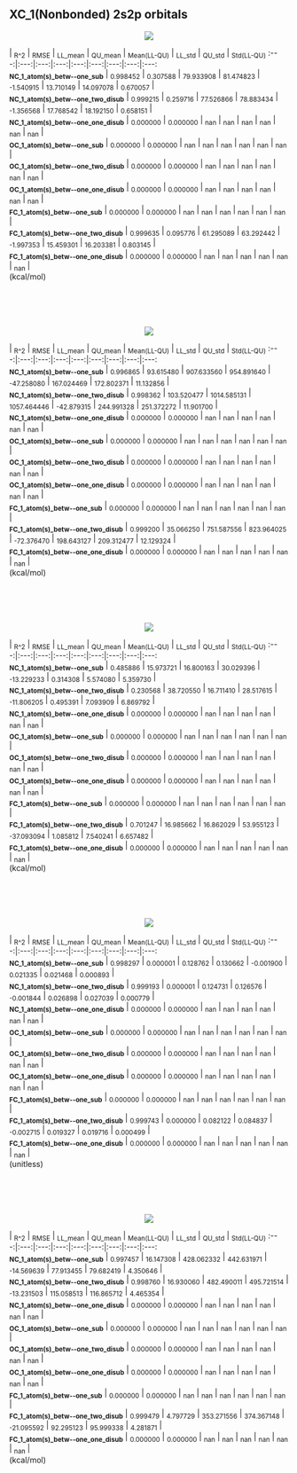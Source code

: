 ## XC_1(Nonbonded) 2s2p orbitals

<p align="center"><img src=/Data/normPlots/Nonbonded/XC_1/plots/XC_1_K.png /></p>

  | <sub>R^2</sub> | <sub>RMSE</sub> | <sub>LL_mean</sub> | <sub>QU_mean</sub> | <sub>Mean(LL-QU)</sub> | <sub>LL_std</sub> | <sub>QU_std</sub> | <sub>Std(LL-QU)</sub>
:---:|:---:|:---:|:---:|:---:|:---:|:---:|:---:|:---:  
<b><sub>NC_1_atom(s)_betw--one_sub</sub></b> | <sub>0.998452</sub> | <sub>0.307588</sub> | <sub>79.933908</sub> | <sub>81.474823</sub> | <sub>-1.540915</sub> | <sub>13.710149</sub> | <sub>14.097078</sub> | <sub>0.670057</sub> |   
<b><sub>NC_1_atom(s)_betw--one_two_disub</sub></b> | <sub>0.999215</sub> | <sub>0.259716</sub> | <sub>77.526866</sub> | <sub>78.883434</sub> | <sub>-1.356568</sub> | <sub>17.768542</sub> | <sub>18.192150</sub> | <sub>0.658151</sub> |   
<b><sub>NC_1_atom(s)_betw--one_one_disub</sub></b> | <sub>0.000000</sub> | <sub>0.000000</sub> | <sub>nan</sub> | <sub>nan</sub> | <sub>nan</sub> | <sub>nan</sub> | <sub>nan</sub> | <sub>nan</sub> |   
<b><sub>OC_1_atom(s)_betw--one_sub</sub></b> | <sub>0.000000</sub> | <sub>0.000000</sub> | <sub>nan</sub> | <sub>nan</sub> | <sub>nan</sub> | <sub>nan</sub> | <sub>nan</sub> | <sub>nan</sub> |   
<b><sub>OC_1_atom(s)_betw--one_two_disub</sub></b> | <sub>0.000000</sub> | <sub>0.000000</sub> | <sub>nan</sub> | <sub>nan</sub> | <sub>nan</sub> | <sub>nan</sub> | <sub>nan</sub> | <sub>nan</sub> |   
<b><sub>OC_1_atom(s)_betw--one_one_disub</sub></b> | <sub>0.000000</sub> | <sub>0.000000</sub> | <sub>nan</sub> | <sub>nan</sub> | <sub>nan</sub> | <sub>nan</sub> | <sub>nan</sub> | <sub>nan</sub> |   
<b><sub>FC_1_atom(s)_betw--one_sub</sub></b> | <sub>0.000000</sub> | <sub>0.000000</sub> | <sub>nan</sub> | <sub>nan</sub> | <sub>nan</sub> | <sub>nan</sub> | <sub>nan</sub> | <sub>nan</sub> |   
<b><sub>FC_1_atom(s)_betw--one_two_disub</sub></b> | <sub>0.999635</sub> | <sub>0.095776</sub> | <sub>61.295089</sub> | <sub>63.292442</sub> | <sub>-1.997353</sub> | <sub>15.459301</sub> | <sub>16.203381</sub> | <sub>0.803145</sub> |   
<b><sub>FC_1_atom(s)_betw--one_one_disub</sub></b> | <sub>0.000000</sub> | <sub>0.000000</sub> | <sub>nan</sub> | <sub>nan</sub> | <sub>nan</sub> | <sub>nan</sub> | <sub>nan</sub> | <sub>nan</sub> |   
(kcal/mol)<br><br><br><br><br>


<p align="center"><img src=/Data/normPlots/Nonbonded/XC_1/plots/XC_1_H1nuc.png /></p>

  | <sub>R^2</sub> | <sub>RMSE</sub> | <sub>LL_mean</sub> | <sub>QU_mean</sub> | <sub>Mean(LL-QU)</sub> | <sub>LL_std</sub> | <sub>QU_std</sub> | <sub>Std(LL-QU)</sub>
:---:|:---:|:---:|:---:|:---:|:---:|:---:|:---:|:---:  
<b><sub>NC_1_atom(s)_betw--one_sub</sub></b> | <sub>0.996865</sub> | <sub>93.615480</sub> | <sub>907.633560</sub> | <sub>954.891640</sub> | <sub>-47.258080</sub> | <sub>167.024469</sub> | <sub>172.802371</sub> | <sub>11.132856</sub> |   
<b><sub>NC_1_atom(s)_betw--one_two_disub</sub></b> | <sub>0.998362</sub> | <sub>103.520477</sub> | <sub>1014.585131</sub> | <sub>1057.464446</sub> | <sub>-42.879315</sub> | <sub>244.991328</sub> | <sub>251.372272</sub> | <sub>11.901700</sub> |   
<b><sub>NC_1_atom(s)_betw--one_one_disub</sub></b> | <sub>0.000000</sub> | <sub>0.000000</sub> | <sub>nan</sub> | <sub>nan</sub> | <sub>nan</sub> | <sub>nan</sub> | <sub>nan</sub> | <sub>nan</sub> |   
<b><sub>OC_1_atom(s)_betw--one_sub</sub></b> | <sub>0.000000</sub> | <sub>0.000000</sub> | <sub>nan</sub> | <sub>nan</sub> | <sub>nan</sub> | <sub>nan</sub> | <sub>nan</sub> | <sub>nan</sub> |   
<b><sub>OC_1_atom(s)_betw--one_two_disub</sub></b> | <sub>0.000000</sub> | <sub>0.000000</sub> | <sub>nan</sub> | <sub>nan</sub> | <sub>nan</sub> | <sub>nan</sub> | <sub>nan</sub> | <sub>nan</sub> |   
<b><sub>OC_1_atom(s)_betw--one_one_disub</sub></b> | <sub>0.000000</sub> | <sub>0.000000</sub> | <sub>nan</sub> | <sub>nan</sub> | <sub>nan</sub> | <sub>nan</sub> | <sub>nan</sub> | <sub>nan</sub> |   
<b><sub>FC_1_atom(s)_betw--one_sub</sub></b> | <sub>0.000000</sub> | <sub>0.000000</sub> | <sub>nan</sub> | <sub>nan</sub> | <sub>nan</sub> | <sub>nan</sub> | <sub>nan</sub> | <sub>nan</sub> |   
<b><sub>FC_1_atom(s)_betw--one_two_disub</sub></b> | <sub>0.999200</sub> | <sub>35.066250</sub> | <sub>751.587556</sub> | <sub>823.964025</sub> | <sub>-72.376470</sub> | <sub>198.643127</sub> | <sub>209.312477</sub> | <sub>12.129324</sub> |   
<b><sub>FC_1_atom(s)_betw--one_one_disub</sub></b> | <sub>0.000000</sub> | <sub>0.000000</sub> | <sub>nan</sub> | <sub>nan</sub> | <sub>nan</sub> | <sub>nan</sub> | <sub>nan</sub> | <sub>nan</sub> |   
(kcal/mol)<br><br><br><br><br>


<p align="center"><img src=/Data/normPlots/Nonbonded/XC_1/plots/XC_1_KE.png /></p>

  | <sub>R^2</sub> | <sub>RMSE</sub> | <sub>LL_mean</sub> | <sub>QU_mean</sub> | <sub>Mean(LL-QU)</sub> | <sub>LL_std</sub> | <sub>QU_std</sub> | <sub>Std(LL-QU)</sub>
:---:|:---:|:---:|:---:|:---:|:---:|:---:|:---:|:---:  
<b><sub>NC_1_atom(s)_betw--one_sub</sub></b> | <sub>0.485886</sub> | <sub>15.973721</sub> | <sub>16.800163</sub> | <sub>30.029396</sub> | <sub>-13.229233</sub> | <sub>0.314308</sub> | <sub>5.574080</sub> | <sub>5.359730</sub> |   
<b><sub>NC_1_atom(s)_betw--one_two_disub</sub></b> | <sub>0.230568</sub> | <sub>38.720550</sub> | <sub>16.711410</sub> | <sub>28.517615</sub> | <sub>-11.806205</sub> | <sub>0.495391</sub> | <sub>7.093909</sub> | <sub>6.869792</sub> |   
<b><sub>NC_1_atom(s)_betw--one_one_disub</sub></b> | <sub>0.000000</sub> | <sub>0.000000</sub> | <sub>nan</sub> | <sub>nan</sub> | <sub>nan</sub> | <sub>nan</sub> | <sub>nan</sub> | <sub>nan</sub> |   
<b><sub>OC_1_atom(s)_betw--one_sub</sub></b> | <sub>0.000000</sub> | <sub>0.000000</sub> | <sub>nan</sub> | <sub>nan</sub> | <sub>nan</sub> | <sub>nan</sub> | <sub>nan</sub> | <sub>nan</sub> |   
<b><sub>OC_1_atom(s)_betw--one_two_disub</sub></b> | <sub>0.000000</sub> | <sub>0.000000</sub> | <sub>nan</sub> | <sub>nan</sub> | <sub>nan</sub> | <sub>nan</sub> | <sub>nan</sub> | <sub>nan</sub> |   
<b><sub>OC_1_atom(s)_betw--one_one_disub</sub></b> | <sub>0.000000</sub> | <sub>0.000000</sub> | <sub>nan</sub> | <sub>nan</sub> | <sub>nan</sub> | <sub>nan</sub> | <sub>nan</sub> | <sub>nan</sub> |   
<b><sub>FC_1_atom(s)_betw--one_sub</sub></b> | <sub>0.000000</sub> | <sub>0.000000</sub> | <sub>nan</sub> | <sub>nan</sub> | <sub>nan</sub> | <sub>nan</sub> | <sub>nan</sub> | <sub>nan</sub> |   
<b><sub>FC_1_atom(s)_betw--one_two_disub</sub></b> | <sub>0.701247</sub> | <sub>16.985662</sub> | <sub>16.862029</sub> | <sub>53.955123</sub> | <sub>-37.093094</sub> | <sub>1.085812</sub> | <sub>7.540241</sub> | <sub>6.657482</sub> |   
<b><sub>FC_1_atom(s)_betw--one_one_disub</sub></b> | <sub>0.000000</sub> | <sub>0.000000</sub> | <sub>nan</sub> | <sub>nan</sub> | <sub>nan</sub> | <sub>nan</sub> | <sub>nan</sub> | <sub>nan</sub> |   
(kcal/mol)<br><br><br><br><br>


<p align="center"><img src=/Data/normPlots/Nonbonded/XC_1/plots/XC_1_S.png /></p>

  | <sub>R^2</sub> | <sub>RMSE</sub> | <sub>LL_mean</sub> | <sub>QU_mean</sub> | <sub>Mean(LL-QU)</sub> | <sub>LL_std</sub> | <sub>QU_std</sub> | <sub>Std(LL-QU)</sub>
:---:|:---:|:---:|:---:|:---:|:---:|:---:|:---:|:---:  
<b><sub>NC_1_atom(s)_betw--one_sub</sub></b> | <sub>0.998297</sub> | <sub>0.000001</sub> | <sub>0.128762</sub> | <sub>0.130662</sub> | <sub>-0.001900</sub> | <sub>0.021335</sub> | <sub>0.021468</sub> | <sub>0.000893</sub> |   
<b><sub>NC_1_atom(s)_betw--one_two_disub</sub></b> | <sub>0.999193</sub> | <sub>0.000001</sub> | <sub>0.124731</sub> | <sub>0.126576</sub> | <sub>-0.001844</sub> | <sub>0.026898</sub> | <sub>0.027039</sub> | <sub>0.000779</sub> |   
<b><sub>NC_1_atom(s)_betw--one_one_disub</sub></b> | <sub>0.000000</sub> | <sub>0.000000</sub> | <sub>nan</sub> | <sub>nan</sub> | <sub>nan</sub> | <sub>nan</sub> | <sub>nan</sub> | <sub>nan</sub> |   
<b><sub>OC_1_atom(s)_betw--one_sub</sub></b> | <sub>0.000000</sub> | <sub>0.000000</sub> | <sub>nan</sub> | <sub>nan</sub> | <sub>nan</sub> | <sub>nan</sub> | <sub>nan</sub> | <sub>nan</sub> |   
<b><sub>OC_1_atom(s)_betw--one_two_disub</sub></b> | <sub>0.000000</sub> | <sub>0.000000</sub> | <sub>nan</sub> | <sub>nan</sub> | <sub>nan</sub> | <sub>nan</sub> | <sub>nan</sub> | <sub>nan</sub> |   
<b><sub>OC_1_atom(s)_betw--one_one_disub</sub></b> | <sub>0.000000</sub> | <sub>0.000000</sub> | <sub>nan</sub> | <sub>nan</sub> | <sub>nan</sub> | <sub>nan</sub> | <sub>nan</sub> | <sub>nan</sub> |   
<b><sub>FC_1_atom(s)_betw--one_sub</sub></b> | <sub>0.000000</sub> | <sub>0.000000</sub> | <sub>nan</sub> | <sub>nan</sub> | <sub>nan</sub> | <sub>nan</sub> | <sub>nan</sub> | <sub>nan</sub> |   
<b><sub>FC_1_atom(s)_betw--one_two_disub</sub></b> | <sub>0.999743</sub> | <sub>0.000000</sub> | <sub>0.082122</sub> | <sub>0.084837</sub> | <sub>-0.002715</sub> | <sub>0.019327</sub> | <sub>0.019716</sub> | <sub>0.000499</sub> |   
<b><sub>FC_1_atom(s)_betw--one_one_disub</sub></b> | <sub>0.000000</sub> | <sub>0.000000</sub> | <sub>nan</sub> | <sub>nan</sub> | <sub>nan</sub> | <sub>nan</sub> | <sub>nan</sub> | <sub>nan</sub> |   
(unitless)<br><br><br><br><br>


<p align="center"><img src=/Data/normPlots/Nonbonded/XC_1/plots/XC_1_J.png /></p>

  | <sub>R^2</sub> | <sub>RMSE</sub> | <sub>LL_mean</sub> | <sub>QU_mean</sub> | <sub>Mean(LL-QU)</sub> | <sub>LL_std</sub> | <sub>QU_std</sub> | <sub>Std(LL-QU)</sub>
:---:|:---:|:---:|:---:|:---:|:---:|:---:|:---:|:---:  
<b><sub>NC_1_atom(s)_betw--one_sub</sub></b> | <sub>0.997457</sub> | <sub>16.147308</sub> | <sub>428.062332</sub> | <sub>442.631971</sub> | <sub>-14.569639</sub> | <sub>77.913455</sub> | <sub>79.682419</sub> | <sub>4.350646</sub> |   
<b><sub>NC_1_atom(s)_betw--one_two_disub</sub></b> | <sub>0.998760</sub> | <sub>16.930060</sub> | <sub>482.490011</sub> | <sub>495.721514</sub> | <sub>-13.231503</sub> | <sub>115.058513</sub> | <sub>116.865712</sub> | <sub>4.465354</sub> |   
<b><sub>NC_1_atom(s)_betw--one_one_disub</sub></b> | <sub>0.000000</sub> | <sub>0.000000</sub> | <sub>nan</sub> | <sub>nan</sub> | <sub>nan</sub> | <sub>nan</sub> | <sub>nan</sub> | <sub>nan</sub> |   
<b><sub>OC_1_atom(s)_betw--one_sub</sub></b> | <sub>0.000000</sub> | <sub>0.000000</sub> | <sub>nan</sub> | <sub>nan</sub> | <sub>nan</sub> | <sub>nan</sub> | <sub>nan</sub> | <sub>nan</sub> |   
<b><sub>OC_1_atom(s)_betw--one_two_disub</sub></b> | <sub>0.000000</sub> | <sub>0.000000</sub> | <sub>nan</sub> | <sub>nan</sub> | <sub>nan</sub> | <sub>nan</sub> | <sub>nan</sub> | <sub>nan</sub> |   
<b><sub>OC_1_atom(s)_betw--one_one_disub</sub></b> | <sub>0.000000</sub> | <sub>0.000000</sub> | <sub>nan</sub> | <sub>nan</sub> | <sub>nan</sub> | <sub>nan</sub> | <sub>nan</sub> | <sub>nan</sub> |   
<b><sub>FC_1_atom(s)_betw--one_sub</sub></b> | <sub>0.000000</sub> | <sub>0.000000</sub> | <sub>nan</sub> | <sub>nan</sub> | <sub>nan</sub> | <sub>nan</sub> | <sub>nan</sub> | <sub>nan</sub> |   
<b><sub>FC_1_atom(s)_betw--one_two_disub</sub></b> | <sub>0.999479</sub> | <sub>4.797729</sub> | <sub>353.271556</sub> | <sub>374.367148</sub> | <sub>-21.095592</sub> | <sub>92.295123</sub> | <sub>95.999338</sub> | <sub>4.281871</sub> |   
<b><sub>FC_1_atom(s)_betw--one_one_disub</sub></b> | <sub>0.000000</sub> | <sub>0.000000</sub> | <sub>nan</sub> | <sub>nan</sub> | <sub>nan</sub> | <sub>nan</sub> | <sub>nan</sub> | <sub>nan</sub> |   
(kcal/mol)<br><br><br><br><br>


